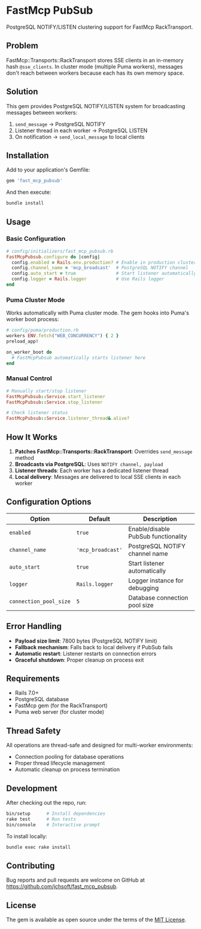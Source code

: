 # FastMcp PubSub

PostgreSQL NOTIFY/LISTEN clustering support for FastMcp RackTransport.

## Problem

FastMcp::Transports::RackTransport stores SSE clients in an in-memory hash `@sse_clients`. In cluster mode (multiple Puma workers), messages don't reach between workers because each has its own memory space.

## Solution

This gem provides PostgreSQL NOTIFY/LISTEN system for broadcasting messages between workers:

1. `send_message` → PostgreSQL NOTIFY
2. Listener thread in each worker → PostgreSQL LISTEN  
3. On notification → `send_local_message` to local clients

## Installation

Add to your application's Gemfile:

```ruby
gem 'fast_mcp_pubsub'
```

And then execute:

```bash
bundle install
```

## Usage

### Basic Configuration

```ruby
# config/initializers/fast_mcp_pubsub.rb
FastMcpPubsub.configure do |config|
  config.enabled = Rails.env.production? # Enable in production cluster mode
  config.channel_name = 'mcp_broadcast'  # PostgreSQL NOTIFY channel
  config.auto_start = true               # Start listener automatically
  config.logger = Rails.logger           # Use Rails logger
end
```

### Puma Cluster Mode

Works automatically with Puma cluster mode. The gem hooks into Puma's worker boot process:

```ruby
# config/puma/production.rb
workers ENV.fetch("WEB_CONCURRENCY") { 2 }
preload_app!

on_worker_boot do
  # FastMcpPubsub automatically starts listener here
end
```

### Manual Control

```ruby
# Manually start/stop listener
FastMcpPubsub::Service.start_listener
FastMcpPubsub::Service.stop_listener

# Check listener status
FastMcpPubsub::Service.listener_thread&.alive?
```

## How It Works

1. **Patches FastMcp::Transports::RackTransport**: Overrides `send_message` method
2. **Broadcasts via PostgreSQL**: Uses `NOTIFY channel, payload` 
3. **Listener threads**: Each worker has a dedicated listener thread
4. **Local delivery**: Messages are delivered to local SSE clients in each worker

## Configuration Options

| Option | Default | Description |
|--------|---------|-------------|
| `enabled` | `true` | Enable/disable PubSub functionality |
| `channel_name` | `'mcp_broadcast'` | PostgreSQL NOTIFY channel name |
| `auto_start` | `true` | Start listener automatically |
| `logger` | `Rails.logger` | Logger instance for debugging |
| `connection_pool_size` | `5` | Database connection pool size |

## Error Handling

- **Payload size limit**: 7800 bytes (PostgreSQL NOTIFY limit)
- **Fallback mechanism**: Falls back to local delivery if PubSub fails  
- **Automatic restart**: Listener restarts on connection errors
- **Graceful shutdown**: Proper cleanup on process exit

## Requirements

- Rails 7.0+
- PostgreSQL database
- FastMcp gem (for the RackTransport)
- Puma web server (for cluster mode)

## Thread Safety

All operations are thread-safe and designed for multi-worker environments:

- Connection pooling for database operations
- Proper thread lifecycle management  
- Automatic cleanup on process termination

## Development

After checking out the repo, run:

```bash
bin/setup      # Install dependencies
rake test      # Run tests
bin/console    # Interactive prompt
```

To install locally:

```bash
bundle exec rake install
```

## Contributing

Bug reports and pull requests are welcome on GitHub at https://github.com/jchsoft/fast_mcp_pubsub.

## License

The gem is available as open source under the terms of the [MIT License](https://opensource.org/licenses/MIT).
